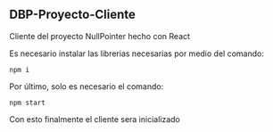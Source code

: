 ## DBP-Proyecto-Cliente
Cliente del proyecto NullPointer hecho con React

Es necesario instalar las librerias necesarias por medio del comando: 

`npm i`

Por último, solo es necesario el comando: 

`npm start`

Con esto finalmente el cliente sera inicializado